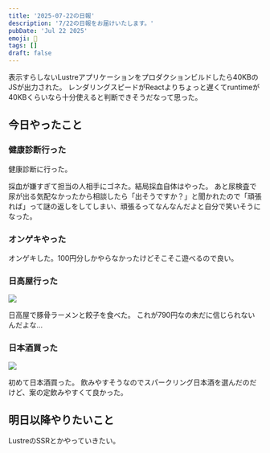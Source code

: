 ```yaml
---
title: '2025-07-22の日報'
description: '7/22の日報をお届けいたします。'
pubDate: 'Jul 22 2025'
emoji: 🦊
tags: []
draft: false
---
```


表示すらしないLustreアプリケーションをプロダクションビルドしたら40KBのJSが出力された。
レンダリングスピードがReactよりちょっと遅くてruntimeが40KBくらいなら十分使えると判断できそうだなって思った。

## 今日やったこと

### 健康診断行った

健康診断に行った。

採血が嫌すぎて担当の人相手にゴネた。結局採血自体はやった。
あと尿検査で尿が出る気配なかったから相談したら「出そうですか？」と聞かれたので「頑張れば」って謎の返しをしてしまい、頑張るってなんなんだよと自分で笑いそうになった。

### オンゲキやった

オンゲキした。100円分しかやらなかったけどそこそこ遊べるので良い。

### 日高屋行った

![](/img/2025-07-23-100721.png)

日高屋で豚骨ラーメンと餃子を食べた。
これが790円なの未だに信じられないんだよな...

### 日本酒買った

![](/img/2025-07-23-100739.png)

初めて日本酒買った。
飲みやすそうなのでスパークリング日本酒を選んだのだけど、案の定飲みやすくて良かった。

## 明日以降やりたいこと

LustreのSSRとかやっていきたい。
